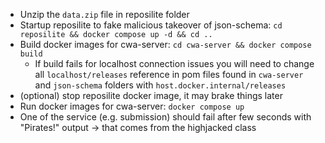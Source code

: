 - Unzip the `data.zip` file in reposilite folder
- Startup reposilite to fake malicious takeover of json-schema: `cd reposilite && docker compose up -d && cd ..`
- Build docker images for cwa-server: `cd cwa-server && docker compose build`
    - If build fails for localhost connection issues you will need to change all `localhost/releases` reference in pom files found in `cwa-server` and `json-schema` folders with `host.docker.internal/releases`
- (optional) stop reposilite docker image, it may brake things later
- Run docker images for cwa-server: `docker compose up`
- One of the service (e.g. submission) should fail after few seconds with "Pirates!" output -> that comes from the highjacked class
